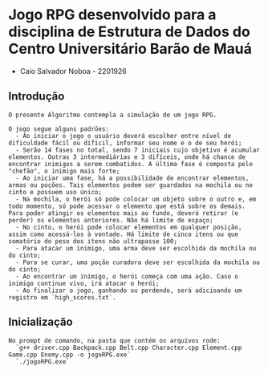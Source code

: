 # Jogo RPG desenvolvido para a disciplina de Estrutura de Dados do Centro Universitário Barão de Mauá

  - Caio Salvador Noboa - 2201926

  ## Introdução
    O presente Algoritmo contempla a simulação de um jogo RPG.

    O jogo segue alguns padrões:
      - Ao iniciar o jogo o usuário deverá escolher entre nível de dificuldade fácil ou difícil, informar seu nome e o de seu herói;
      - Serão 14 fases no total, sendo 7 iniciais cujo objetivo é acumular elementos. Outras 3 intermediárias e 3 difíceis, onde há chance de encontrar inimigos a serem combatidos. A última fase é composta pelo "chefão", o inimigo mais forte;
      - Ao iniciar uma fase, há a possibilidade de encontrar elementos, armas ou poções. Tais elementos podem ser guardados na mochila ou no cinto e possuem uso único;
      - Na mochila, o herói só pode colocar um objeto sobre o outro e, em todo momento, só pode acessar o elemento que está sobre os demais. Para poder atingir os elementos mais ao fundo, deverá retirar (e perder) os elementos anteriores. Não há limite de espaço;
      - No cinto, o herói pode colocar elementos em qualquer posição, assim como acessá-los à vontade. Há limite de cinco itens ou que somatório do peso dos itens não ultrapasse 100;
      - Para atacar um inimigo, uma arma deve ser escolhida da mochila ou do cinto;
      - Para se curar, uma poção curadora deve ser escolhida da mochila ou do cinto;
      - Ao encontrar um inimigo, o herói começa com uma ação. Caso o inimigo continue vivo, irá atacar o herói;
      - Ao finalizar o jogo, ganhando ou perdendo, será adicioando um registro em `high_scores.txt`.

  ## Inicialização
    No prompt de comando, na pasta que contém os arquivos rode:
      `g++ driver.cpp Backpack.cpp Belt.cpp Character.cpp Element.cpp Game.cpp Enemy.cpp -o jogoRPG.exe`
      `./jogoRPG.exe`
